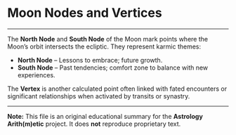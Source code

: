 # Moon Nodes and Vertices

---

The **North Node** and **South Node** of the Moon mark points where the Moon’s orbit intersects the ecliptic. They represent karmic themes:

- **North Node** – Lessons to embrace; future growth.
- **South Node** – Past tendencies; comfort zone to balance with new experiences.

The **Vertex** is another calculated point often linked with fated encounters or significant relationships when activated by transits or synastry.

---

**Note:**
This file is an original educational summary for the **Astrology Arith(m)etic** project. It does **not** reproduce proprietary text.
